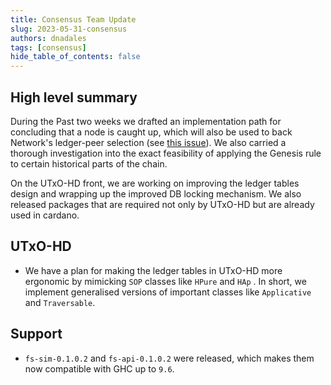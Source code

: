 ```yaml
---
title: Consensus Team Update
slug: 2023-05-31-consensus
authors: dnadales
tags: [consensus]
hide_table_of_contents: false
---
```


## High level summary

During the Past two weeks we drafted an implementation path for concluding that a node is caught up, which will also be used to back Network's ledger-peer selection (see [this issue](https://github.com/input-output-hk/ouroboros-consensus/issues/101)). We also carried a thorough investigation into the exact feasibility of applying the Genesis rule to certain historical parts of the chain.

On the UTxO-HD front, we are working on improving the ledger tables design and wrapping up the improved DB locking mechanism. We also released packages that are required not only by UTxO-HD but are already used in cardano.

## UTxO-HD

- We have a plan for making the ledger tables in UTxO-HD more ergonomic by mimicking `SOP` classes like `HPure` and `HAp` . In short, we implement generalised versions of important classes like `Applicative` and `Traversable`.

## Support

- `fs-sim-0.1.0.2` and `fs-api-0.1.0.2` were released, which makes them now compatible with GHC up to `9.6`.
